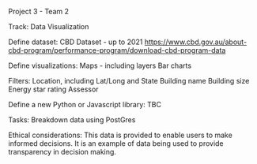  Project 3 - Team 2 								

Track:
Data Visualization

Define dataset:
CBD Dataset - up to 2021
https://www.cbd.gov.au/about-cbd-program/performance-program/download-cbd-program-data


Define visualizations:
Maps - including layers
Bar charts

Filters: 
Location, including Lat/Long and State
Building name
Building size
Energy star rating
Assessor


Define a new Python or Javascript library:
TBC

Tasks:
Breakdown data using PostGres



Ethical considerations:
This data is provided to enable users to make informed decisions. It is an example of data being used to provide transparency in decision making.
